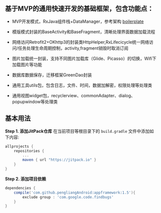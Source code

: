 ## 基于MVP的通用快速开发的基础框架，包含功能点：

+ MVP开发模式，RxJava组件栈+DataManager，参考架构 [boilerplate](https://github.com/ribot/android-boilerplate)

+ 模版模式封装的BaseActivity和BaseFragment，清晰处理界面数据加载流程

+ 网络访问Retrofit2+OKhttp3的封装类HttpHelper,RxLifecicycle统一网络访问/任务处理生命周期控制，activity,fragment销毁时取消订阅

+ 图片加载统一封装，支持不同图片加载库（Glide、Picasso）的切换，Wifi下加载图片等功能

+ 数据库数据保存，迁移框架GreenDao封装

+ 通用工具utils包，包含日志，文件、时间，数据加解密，权限处理等处理类

+ 通用视图widget包，recyclerview、commonAdapter、dialog、popupwindow等处理类



 ## 基本用法
**Step 1. 添加JitPack仓库**
在当前项目等根目录下的 `build.gradle` 文件中添加如下内容:

``` gradle
allprojects {
    repositories {
        ...
        maven { url "https://jitpack.io" }
    }
}
```


**Step 2. 添加项目依赖**
``` gradle
dependencies {
    compile('com.github.pengliangAndroid:appframework:1.5'){
        exclude group : 'com.google.code.findbugs'
    }
}
```
